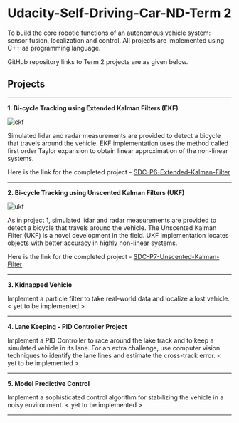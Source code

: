 # Udacity-Self-Driving-Car-ND-Term 2
To build the core robotic functions of an autonomous vehicle system: sensor fusion, localization and control. All projects are implemented using C++ as programming language.

GitHub repository links to Term 2 projects are as given below.

## Projects

-------------

**1. Bi-cycle Tracking using Extended Kalman Filters (EKF)**

![ekf](https://cloud.githubusercontent.com/assets/17127066/25771038/7c53935a-3263-11e7-8574-fd1fa97235d7.png)

Simulated lidar and radar measurements are provided to detect a bicycle that travels around the vehicle. EKF implementation uses the method called first order Taylor expansion to obtain linear approximation of the non-linear systems. 

Here is the link for the completed project - [SDC-P6-Extended-Kalman-Filter][1]

-------------

**2. Bi-cycle Tracking using Unscented Kalman Filters (UKF)**

![ukf](https://cloud.githubusercontent.com/assets/17127066/25771039/7c5a8d90-3263-11e7-8703-6bf2db5a957a.png)

As in project 1, simulated lidar and radar measurements are provided to detect a bicycle that travels around the vehicle. The Unscented Kalman Filter (UKF) is a novel development in the field. UKF implementation locates objects with better accuracy in highly non-linear systems. 

Here is the link for the completed project - [SDC-P7-Unscented-Kalman-Filter][2]

-------------

**3. Kidnapped Vehicle**

Implement a particle filter to take real-world data and localize a lost vehicle. < yet to be implemented >

-------------

**4. Lane Keeping - PID Controller Project**

Implement a PID Controller to race around the lake track and to keep a simulated vehicle in its lane. For an extra challenge, use computer vision techniques to identify the lane lines and estimate the cross-track error. < yet to be implemented >

-------------

**5. Model Predictive Control**

Implement a sophisticated control algorithm for stabilizing the vehicle in a noisy environment. < yet to be implemented >

-------------

[1]: https://github.com/ra9hur/SDC-P6-Extended-Kalman-Filter
[2]: https://github.com/ra9hur/SDC-P7-Unscented-Kalman-Filter
